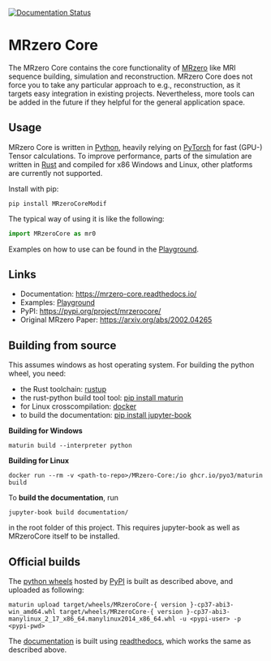[![Documentation Status](https://readthedocs.org/projects/mrzero-core/badge/?version=latest)](https://mrzero-core.readthedocs.io/en/latest/?badge=latest)

# MRzero Core

The MRzero Core contains the core functionality of [MRzero](https://arxiv.org/abs/2002.04265) like MRI sequence building, simulation and reconstruction. MRzero Core does not force you to take any particular approach to e.g., reconstruction, as it targets easy integration in existing projects. Nevertheless, more tools can be added in the future if they helpful for the general application space.

## Usage

MRzero Core is written in [Python](https://www.python.org/), heavily relying on [PyTorch](https://pytorch.org/) for fast (GPU-) Tensor calculations.
To improve performance, parts of the simulation are written in [Rust](https://www.rust-lang.org/) and compiled for x86 Windows and Linux, other platforms are currently not supported.

Install with pip:
```
pip install MRzeroCoreModif
```

The typical way of using it is like the following:
```python
import MRzeroCore as mr0
```

Examples on how to use can be found in the [Playground](https://mrzero-core.readthedocs.io/en/latest/playground_mr0/overview.html).

## Links

- Documentation: https://mrzero-core.readthedocs.io/
- Examples: [Playground](https://mrzero-core.readthedocs.io/en/latest/playground_mr0/overview.html)
- PyPI: https://pypi.org/project/mrzerocore/
- Original MRzero Paper: https://arxiv.org/abs/2002.04265

## Building from source

This assumes windows as host operating system. For building the python wheel, you need:
- the Rust toolchain: [rustup](https://rustup.rs/)
- the rust-python build tool tool: [pip install maturin](https://github.com/PyO3/maturin)
- for Linux crosscompilation: [docker](https://www.docker.com/)
- to build the documentation: [pip install jupyter-book](https://jupyterbook.org/en/stable/intro.html)

**Building for Windows**
```
maturin build --interpreter python
```
**Building for Linux**
```
docker run --rm -v <path-to-repo>/MRzero-Core:/io ghcr.io/pyo3/maturin build
```

To **build the documentation**, run
```
jupyter-book build documentation/
```
in the root folder of this project. This requires jupyter-book as well as MRzeroCore itself to be installed.


## Official builds

The [python wheels](https://pypi.org/project/mrzerocore/) hosted by [PyPI](https://pypi.org/) is built as described above, and uploaded as following:

```
maturin upload target/wheels/MRzeroCore-{ version }-cp37-abi3-win_amd64.whl target/wheels/MRzeroCore-{ version }-cp37-abi3-manylinux_2_17_x86_64.manylinux2014_x86_64.whl -u <pypi-user> -p <pypi-pwd>
```

The [documentation](https://mrzero-core.readthedocs.io/en/latest/intro.html) is built using [readthedocs](https://readthedocs.org/), which works the same as described above.
